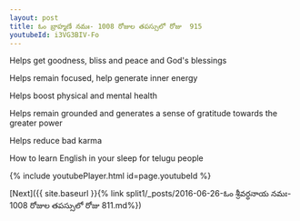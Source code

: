 ```yaml
---
layout: post
title: ఓం బ్రాహ్మణే నమః- 1008 రోజుల తపస్సులో రోజు  915
youtubeId: i3VG3BIV-Fo
---
```

 
 
Helps get goodness, bliss and peace and God's blessings
 
Helps remain focused, help generate inner energy 
 
Helps boost physical and mental health 
 
Helps remain grounded and generates a sense of gratitude towards the greater power 
 
Helps reduce bad karma
 
How to learn English in your sleep for telugu people
 
 
 
 


{% include youtubePlayer.html id=page.youtubeId %}
 
[Next]({{ site.baseurl }}{% link split1/_posts/2016-06-26-ఓం శ్రీవర్ధనాయ నమః- 1008 రోజుల తపస్సులో రోజు  811.md%})
 
